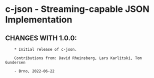 # c-json - Streaming-capable JSON Implementation

## CHANGES WITH 1.0.0:

        * Initial release of c-json.

        Contributions from: David Rheinsberg, Lars Karlitski, Tom Gundersen

        - Brno, 2022-06-22
